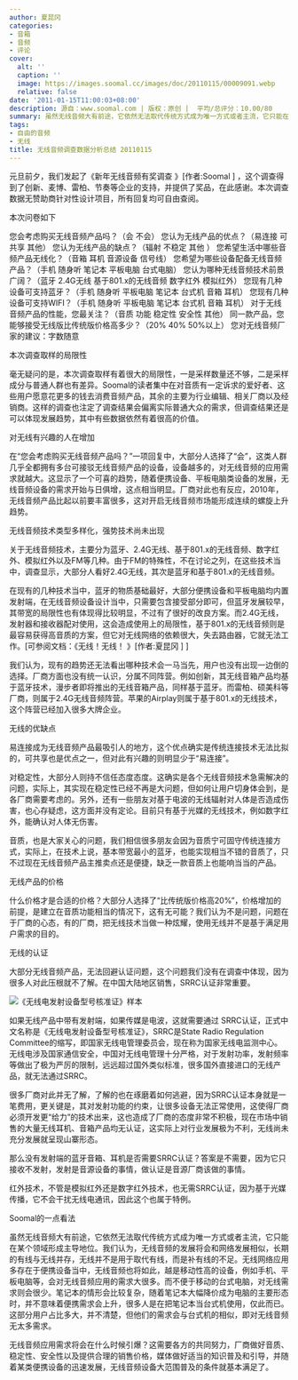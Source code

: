 ```yaml
---
author: 夏昆冈
categories:
- 音箱
- 音频
- 评论
cover:
  alt: ''
  caption: ''
  image: https://images.soomal.cc/images/doc/20110115/00009091.webp
  relative: false
date: '2011-01-15T11:00:03+08:00'
description: 源自：www.soomal.com | 版权：原创 |  平均/总评分：10.00/80
summary: 虽然无线音频大有前途，它依然无法取代传统方式成为唯一方式或者主流，它只能在某个领域形成主导地位。我们认为，无线音频的发展将会和网络发展相似，长期的有线与无线并存，无线并不是用于取代有线，而是补有线的不足。无线网络应用多存在于便携设备当中，无线音频也将如此，越是移动性高的设备，例如手机、平板电脑等，会对无线音频应用的需求大很多。
tags:
- 自由的音频
- 无线
title: 无线音频调查数据分析总结 20110115
---
```


元旦前夕，我们发起了《新年无线音频有奖调查 》[作者:Soomal ]
，这个调查得到了创新、麦博、雷柏、节奏等企业的支持，并提供了奖品，在此感谢。本次调查数据无赞助商针对性设计项目，所有回复均可自由查阅。



本次问卷如下



您会考虑购买无线音频产品吗？（会 不会） 
您认为无线产品的优点？（易连接 可共享 其他） 
您认为无线产品的缺点？（辐射 不稳定 其他 ） 
您希望生活中哪些音频产品无线化？（音箱 耳机 音源设备 信号线） 
您希望为哪些设备配备无线音频产品？（手机 随身听 笔记本 平板电脑 台式电脑） 
您认为哪种无线音频技术前景广阔？（蓝牙 2.4G无线 基于801.x的无线音频 数字红外 模拟红外） 
您现有几种设备可支持蓝牙？（手机 随身听 平板电脑 笔记本 台式机 音箱 耳机） 
您现有几种设备可支持WIFI？（手机 随身听 平板电脑 笔记本 台式机 音箱 耳机） 
对于无线音频产品的性能，您最关注？（音质 功能 稳定性 安全性 其他） 
同一款产品，您能够接受无线版比传统版价格高多少？（20% 40% 50%以上） 
您对无线音频厂家的建议：字数随意



本次调查取样的局限性



毫无疑问的是，本次调查取样有着很大的局限性，一是采样数量还不够，二是采样成分与普通人群也有差异。Soomal的读者集中在对音质有一定诉求的爱好者、这些用户愿意花更多的钱去消费音频产品，其余的主要为行业编辑、相关厂商以及经销商。这样的调查也注定了调查结果会偏离实际普通大众的需求，但调查结果还是可以体现发展趋势，其中有些数据依然有着很高的价值。



对无线有兴趣的人在增加



在“您会考虑购买无线音频产品吗？”一项回复中，大部分人选择了“会”，这类人群几乎全都拥有多台可接驳无线音频产品的设备，设备越多的，对无线音频的应用需求就越大。这显示了一个可喜的趋势，随着便携设备、平板电脑类设备的发展，无线音频设备的需求开始与日俱增，这点相当明显。厂商对此也有反应，2010年，无线音频产品比起以前要丰富很多，这对开启无线音频市场能形成连续的螺旋上升趋势。



无线音频技术类型多样化，强势技术尚未出现



关于无线音频技术，主要分为蓝牙、2.4G无线、基于801.x的无线音频、数字红外、模拟红外以及FM等几种。由于FM的特殊性，不在讨论之列，在这些技术当中，调查显示，大部分人看好2.4G无线，其次是蓝牙和基于801.x的无线音频。



在现有的几种技术当中，蓝牙的物质基础最好，大部分便携设备和平板电脑均内置发射端，在无线音频设备设计当中，只需要包含接受部分即可，但蓝牙发展较早，其带宽的局限性也有体现得比较明显，不过有了很好的改良方案。而2.4G无线，发射器和接收器配对使用，这会造成使用上的局限性，基于801.x的无线音频则是最容易获得高音质的方案，但它对无线网络的依赖很大，失去路由器，它就无法工作。[可参阅文档：《无线！无线！ 》[作者:夏昆冈 ]
]



我们认为，现有的趋势还无法看出哪种技术会一马当先，用户也没有出现一边倒的选择。厂商方面也没有统一认识，分属不同阵营。例如创新，其无线音箱产品均基于蓝牙技术，漫步者即将推出的无线音箱产品，同样基于蓝牙。而雷柏、硕美科等厂商，则属于2.4G无线音频阵营。苹果的Airplay则属于基于801.x的无线技术，这个阵营已经加入很多大牌企业。



无线的优缺点



易连接成为无线音频产品最吸引人的地方，这个优点确实是传统连接技术无法比拟的，可共享也是优点之一，但对此有兴趣的则明显少于“易连接”。



对稳定性，大部分人则持不信任态度态度。这确实是各个无线音频技术急需解决的问题，实际上，其实现在稳定性已经不再是大问题，但如何让用户切身体会到，是各厂商需要考虑的。另外，还有一些朋友对基于电波的无线辐射对人体是否造成伤害，也心存疑虑，这方面并没有定论。目前只有基于光媒的无线技术，例如数字红外，能确认对人体无伤害。



音质，也是大家关心的问题，我们相信很多朋友会因为音质宁可固守传统连接方式，实际上，在技术上说，基本带宽最小的蓝牙，也能实现相当不错的音质了，只不过现在无线音频产品主推卖点还是便捷，缺乏一款音质上也能响当当的产品。



无线产品的价格



什么价格才是合适的价格？大部分人选择了“比传统版价格高20%”，价格增加的前提，是建立在音质功能相当的情况下，这有无可能？我们认为不是问题，问题在于厂商的心态，有的厂商，把无线技术当做一种炫耀，使用无线并不是基于满足用户需求的目的。



无线的认证



大部分无线音频产品，无法回避认证问题，这个问题我们没有在调查中体现，因为很多人对此压根就不了解。在中国大陆地区销售，SRRC认证非常重要。



![《无线电发射设备型号核准证》样本](https://images.soomal.cc/images/doc/20100322/00004646.webp)



如果无线产品中带有发射端，如果传媒是电波，这就需要通过 SRRC认证，正式中文名称是《无线电发射设备型号核准证》，SRRC是State Radio Regulation Committee的缩写，即国家无线电管理委员会，现在称为国家无线电监测中心。无线电涉及国家通信安全，中国对无线电管理十分严格，对于发射功率，发射频率等做出了极为严厉的限制，远远超过国外类似标准，很多国外直接进口的无线产品，就无法通过SRRC。



很多厂商对此并无了解，了解的也在琢磨着如何逃避，因为SRRC认证本身就是一笔费用，更关键是，其对发射功能的约束，让很多设备无法正常使用，这使得厂商必须开发更“给力”的技术出来，这也造成了厂商的态度非常不积极，现在市场中销售的大量无线耳机、音箱产品均无认证，这实际上对行业发展极为不利，无线尚未充分发展就呈现山寨形态。



那么没有发射端的蓝牙音箱、耳机是否需要SRRC认证？答案是不需要，因为它只接收不发射，发射是音源设备的事情，做认证是音源厂商该做的事情。



红外技术，不管是模拟红外还是数字红外技术，也无需SRRC认证，因为基于光媒传播，它不会干扰无线电通讯，因此这个也属于特例。



Soomal的一点看法



虽然无线音频大有前途，它依然无法取代传统方式成为唯一方式或者主流，它只能在某个领域形成主导地位。我们认为，无线音频的发展将会和网络发展相似，长期的有线与无线并存，无线并不是用于取代有线，而是补有线的不足。无线网络应用多存在于便携设备当中，无线音频也将如此，越是移动性高的设备，例如手机、平板电脑等，会对无线音频应用的需求大很多。而不便于移动的台式电脑，对无线需求则会很少。笔记本的情形会比较复杂，随着笔记本大幅降价成为电脑的主要形态时，并不意味着便携需求会上升，很多人是在把笔记本当台式机使用，仅此而已。这部分用户占比多大，并不清楚，但他们的需求会与台式机的相似，即对无线音频无太多需求。



无线音频应用需求将会在什么时候引爆？这需要各方的共同努力，厂商做好音质、稳定性、安全性以及提供合理的销售价格，媒体做好适当的知识普及和引导，并随着某类便携设备的迅速发展，无线音频设备大范围普及的条件就基本满足了。